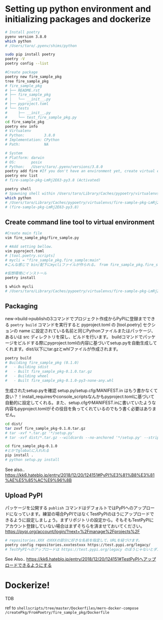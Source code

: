 # Setting up python environment and initializing packages and dockerize
```sh
# Install poetry
pyenv version 3.8.0
which python
# /Users/taro/.pyenv/shims/python

sudo pip install poetry
poetry -V
poetry config --list

#Create package
poetry new fire_sample_pkg
tree fire_sample_pkg
# fire_sample_pkg
# ├── README.rst
# ├── fire_sample_pkg
# │   └── __init__.py
# ├── pyproject.toml
# └── tests
#     ├── __init__.py
#     └── test_fire_sample_pkg.py
cd fire_sample_pkg
poetry env info
# Virtualenv
# Python:         3.8.0
# Implementation: CPython
# Path:           NA

# System
# Platform: darwin
# OS:       posix
# Python:   /Users/taro/.pyenv/versions/3.8.0
poetry add fire #If you don't have an environment yet, create virtual environment.
poetry env list
# fire-sample-pkg-LmRj2E63-py3.8 (Activated)

poetry shell
# Spawning shell within /Users/taro/Library/Caches/pypoetry/virtualenvs/fire-sample-pkg-LmRj2E63-py3.8
which python
# /Users/taro/Library/Caches/pypoetry/virtualenvs/fire-sample-pkg-LmRj2E63-py3.8/bin/python
# (fire-sample-pkg-LmRj2E63-py3.8)
```



## Create command line tool to virtual environment
```sh
#Create main file
vim fire_sample_pkg/fire_sample.py

# #Add setting bellow.
vim pyproject.toml
# [tool.poetry.scripts]
# mycli = "fire_sample_pkg.fire_sample:main"
#こんな感じで bin/配下にmycliファイルが作られる。　from fire_sample_pkg.fire_sample import main

#仮想環境にインストール
poetry install

$ which mycli
# /Users/taro/Library/Caches/pypoetry/virtualenvs/fire-sample-pkg-LmRj2E63-py3.8/bin/mycli
```

## Packaging
new→build→publishの3コマンドでプロジェクト作成からPyPIに登録までできる
`poetry build` コマンドを実行すると pyproject.toml の [tool.poetry] セクションの name に設定されている名前と同じPythonファイルまたはパッケージ、あるいは src ディレクトリを探し、ビルドを行います。 buildコマンドでパッケージをビルドする際にpyproject.tomlの内容に基づいてsetup.pyを自動生成してくれます。dist/以下にtar.gzとwhlファイルが作成されます。
```sh
poetry build
# Building fire_sample_pkg (0.1.0)
#   - Building sdist
#   - Built fire_sample_pkg-0.1.0.tar.gz
#   - Building wheel
#   - Built fire_sample_pkg-0.1.0-py3-none-any.whl
```

生成されたsetup.pyを確認 setup.py/setup.cfg/MANIFEST.in はもう書かなくて良い？！install_requiresやconsole_scriptsなんかもpyproject.tomlに基づいて自動的に設定してくれる。また、setup.cfgやMANIFEST.inに書いていたような内容もpyproject.tomlがその役目を負ってくれているのでもう書く必要はありません。
```sh
cd dist/
tar zxvf fire_sample_pkg-0.1.0.tar.gz
# tar -xvf *.tar.gz '*/setup.py'
# tar -xvf dist/*.tar.gz --wildcards --no-anchored '*/setup.py' --strip=1

cd fire_sample_pkg-0.1.0
#とかでglobalに入れれる
pip install .
# python setup.py install
```
See also..　https://kk6.hateblo.jp/entry/2018/12/20/124151#PyPI%E3%81%B8%E3%81%AE%E5%85%AC%E9%96%8B

## Upload PyPI
パッケージを公開する `publish` コマンドはデフォルトではPyPIへのアップロードになっています。練習の場合PyPIではなくTestPyPIのほうにアップロードできるように設定しましょう。まずリポジトリの設定から。そもそもTestPyPIにアカウント登録していない場合はまずそちらを済ませておいてください。
https://pypi.org/account/login/?next=%2Fmanage%2Fprojects%2F

```sh
# repositories.XXX のXXXの部分に好きな名前を指定して、URLを紐づけます。
poetry config repositories.xxxtestxxx https://test.pypi.org/legacy/
# TestPyPIへのアップロードは https://test.pypi.org/legacy のほうじゃないとダメです。https://test.pypi.org/simple だと失敗します。（実は記事執筆時点の最新版のPoetryだと成功してる風な出力になりますが実際にはアップロードできてなくて、試しにtwineでアップロードしてみると405エラーになります。）
```
See Also..  https://kk6.hateblo.jp/entry/2018/12/20/124151#TestPyPIへアップロードできるようにする

# Dockerize!
TDB  

ref to `shellscripts/tree/master/Dockerfiles/mern-docker-compose`  
`/createPkg/FromPoetry/fire_sample_pkg/Dockerfile`
